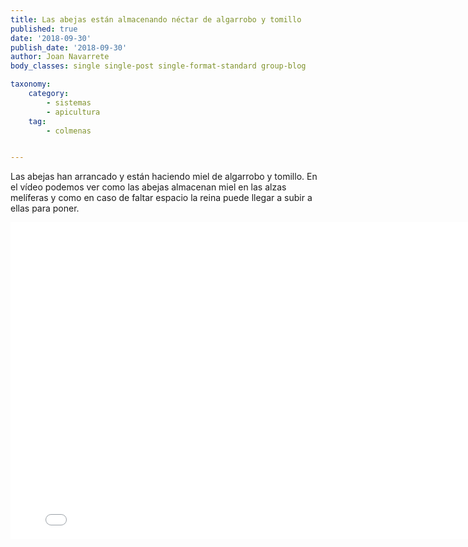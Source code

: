 ```yaml
---
title: Las abejas están almacenando néctar de algarrobo y tomillo
published: true
date: '2018-09-30'
publish_date: '2018-09-30'
author: Joan Navarrete
body_classes: single single-post single-format-standard group-blog

taxonomy:
    category:
        - sistemas
        - apicultura
    tag:
        - colmenas


---
```



Las abejas han arrancado y están haciendo miel de algarrobo y tomillo. En el
vídeo podemos ver como las abejas almacenan miel en las alzas melíferas y como
en caso de faltar espacio la reina puede llegar a subir a ellas para poner. 


<div class="grav-vimeo">
  <iframe src="//player.vimeo.com/video/292578934" width="800" height="507"  frameborder="0" webkitallowfullscreen mozallowfullscreen allowfullscreen></iframe>
</div>
